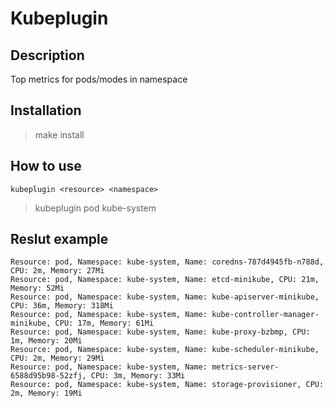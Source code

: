 # Kubeplugin

## Description
Top metrics for pods/modes in namespace

## Installation
> make install

## How to use
```
kubeplugin <resource> <namespace>
```
> kubeplugin pod kube-system

## Reslut example
```
Resource: pod, Namespace: kube-system, Name: coredns-787d4945fb-n788d, CPU: 2m, Memory: 27Mi
Resource: pod, Namespace: kube-system, Name: etcd-minikube, CPU: 21m, Memory: 52Mi
Resource: pod, Namespace: kube-system, Name: kube-apiserver-minikube, CPU: 36m, Memory: 318Mi
Resource: pod, Namespace: kube-system, Name: kube-controller-manager-minikube, CPU: 17m, Memory: 61Mi
Resource: pod, Namespace: kube-system, Name: kube-proxy-bzbmp, CPU: 1m, Memory: 20Mi
Resource: pod, Namespace: kube-system, Name: kube-scheduler-minikube, CPU: 2m, Memory: 29Mi
Resource: pod, Namespace: kube-system, Name: metrics-server-6588d95b98-52zfj, CPU: 3m, Memory: 33Mi
Resource: pod, Namespace: kube-system, Name: storage-provisioner, CPU: 2m, Memory: 19Mi
```